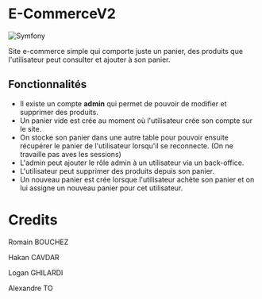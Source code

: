 # E-CommerceV2

![Symfony](https://img.shields.io/badge/Symfony-5.0-brightgreen)

Site e-commerce simple qui comporte juste un panier, des produits que l'utilisateur peut consulter et ajouter à son panier.

## Fonctionnalités

- Il existe un compte **admin** qui permet de pouvoir de modifier et supprimer des produits.
- Un panier vide est crée au moment où l'utilisateur crée son compte sur le site.
- On stocke son panier dans une autre table pour pouvoir ensuite récupérer le panier de l'utilisateur lorsqu'il se reconnecte. (On ne travaille pas aves les sessions)
- L'admin peut ajouter le rôle admin à un utilisateur via un back-office.
- L'utilisateur peut supprimer des produits depuis son panier.
- Un nouveau panier est crée lorsque l'utilisateur achète son panier et on lui assigne un nouveau panier pour cet utilisateur.

# Credits

Romain BOUCHEZ

Hakan CAVDAR

Logan GHILARDI

Alexandre TO
